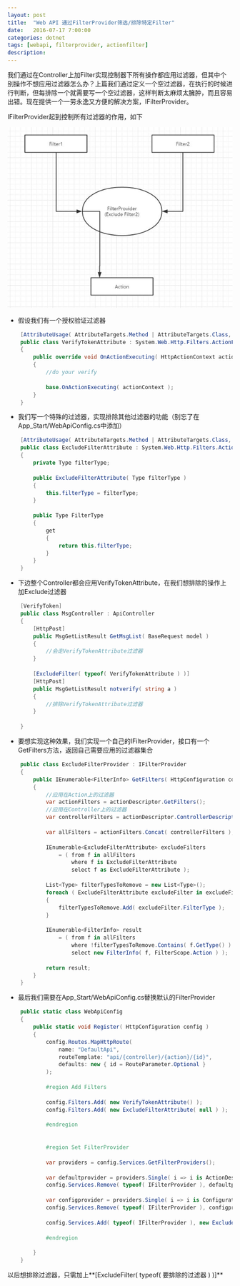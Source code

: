 ```yaml
---
layout: post
title:  "Web API 通过FilterProvider筛选/排除特定Filter"
date:   2016-07-17 7:00:00
categories: dotnet
tags: [webapi, filterprovider, actionfilter]
description: 
---
```


我们通过在Controller上加Filter实现控制器下所有操作都应用过滤器，但其中个别操作不想应用过滤器怎么办？上篇我们通过定义一个空过滤器，在执行的时候进行判断，但每排除一个就需要写一个空过滤器，这样判断太麻烦太臃肿，而且容易出错。现在提供一个一劳永逸又方便的解决方案，IFilterProvider。

<!--more-->

IFilterProvider起到控制所有过滤器的作用，如下

<div style="text-align: center;">
    <img class="onerow-imgfix" src="/r/webapifilterprovider.jpg" border="0" alt="webapifilterprovider">
</div>

* 假设我们有一个授权验证过滤器

```csharp
    [AttributeUsage( AttributeTargets.Method | AttributeTargets.Class, AllowMultiple = false, Inherited = true )]
    public class VerifyTokenAttribute : System.Web.Http.Filters.ActionFilterAttribute
    {
        public override void OnActionExecuting( HttpActionContext actionContext )
        {
            //do your verify

            base.OnActionExecuting( actionContext );
        }
    }
```

* 我们写一个特殊的过滤器，实现排除其他过滤器的功能（别忘了在App_Start/WebApiConfig.cs中添加）

```csharp
    [AttributeUsage( AttributeTargets.Method | AttributeTargets.Class, AllowMultiple = false, Inherited = true )]
    public class ExcludeFilterAttribute : System.Web.Http.Filters.ActionFilterAttribute
    {
        private Type filterType;

        public ExcludeFilterAttribute( Type filterType )
        {
            this.filterType = filterType;
        }

        public Type FilterType
        {
            get
            {
                return this.filterType;
            }
        }
    }
```

* 下边整个Controller都会应用VerifyTokenAttribute，在我们想排除的操作上加Exclude过滤器

```csharp
    [VerifyToken]
    public class MsgController : ApiController
    {
        [HttpPost]
        public MsgGetListResult GetMsgList( BaseRequest model )
        {
            //会走VerifyTokenAttribute过滤器
        }

        [ExcludeFilter( typeof( VerifyTokenAttribute ) )]
        [HttpPost]
        public MsgGetListResult notverify( string a )
        {
            //排除VerifyTokenAttribute过滤器
        }

    }
```

* 要想实现这种效果，我们实现一个自己的IFilterProvider，接口有一个GetFilters方法，返回自己需要应用的过滤器集合

```csharp
    public class ExcludeFilterProvider : IFilterProvider
    {
        public IEnumerable<FilterInfo> GetFilters( HttpConfiguration configuration, HttpActionDescriptor actionDescriptor )
        {
            //应用在Action上的过滤器
            var actionFilters = actionDescriptor.GetFilters();
            //应用在Controller上的过滤器
            var controllerFilters = actionDescriptor.ControllerDescriptor.GetFilters();

            var allFilters = actionFilters.Concat( controllerFilters );

            IEnumerable<ExcludeFilterAttribute> excludeFilters
                = ( from f in allFilters
                    where f is ExcludeFilterAttribute
                    select f as ExcludeFilterAttribute );

            List<Type> filterTypesToRemove = new List<Type>();
            foreach ( ExcludeFilterAttribute excludeFilter in excludeFilters )
            {
                filterTypesToRemove.Add( excludeFilter.FilterType );
            }

            IEnumerable<FilterInfo> result
                = ( from f in allFilters
                    where !filterTypesToRemove.Contains( f.GetType() )
                    select new FilterInfo( f, FilterScope.Action ) );

            return result;
        }
    }
```

* 最后我们需要在App_Start/WebApiConfig.cs替换默认的FilterProvider

```csharp
    public static class WebApiConfig
    {
        public static void Register( HttpConfiguration config )
        {
            config.Routes.MapHttpRoute(
                name: "DefaultApi",
                routeTemplate: "api/{controller}/{action}/{id}",
                defaults: new { id = RouteParameter.Optional }
            );

            #region Add Filters

            config.Filters.Add( new VerifyTokenAttribute() );
            config.Filters.Add( new ExcludeFilterAttribute( null ) );

            #endregion


            #region Set FilterProvider

            var providers = config.Services.GetFilterProviders();

            var defaultprovider = providers.Single( i => i is ActionDescriptorFilterProvider );
            config.Services.Remove( typeof( IFilterProvider ), defaultprovider );

            var configprovider = providers.Single( i => i is ConfigurationFilterProvider );
            config.Services.Remove( typeof( IFilterProvider ), configprovider );

            config.Services.Add( typeof( IFilterProvider ), new ExcludeFilterProvider() );

            #endregion

        }
    }
```

以后想排除过滤器，只需加上**[ExcludeFilter( typeof( 要排除的过滤器 ) )]**

